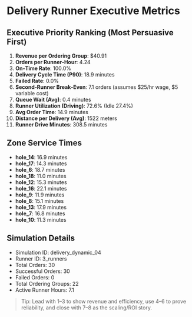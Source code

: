 # Delivery Runner Executive Metrics

## Executive Priority Ranking (Most Persuasive First)
1. **Revenue per Ordering Group**: $40.91
2. **Orders per Runner‑Hour**: 4.24
3. **On‑Time Rate**: 100.0%
4. **Delivery Cycle Time (P90)**: 18.9 minutes
5. **Failed Rate**: 0.0%
6. **Second‑Runner Break‑Even**: 7.1 orders (assumes $25/hr wage, $5 variable cost)
7. **Queue Wait (Avg)**: 0.4 minutes
8. **Runner Utilization (Driving)**: 72.6% (Idle 27.4%)
9. **Avg Order Time**: 14.9 minutes
10. **Distance per Delivery (Avg)**: 1522 meters
11. **Runner Drive Minutes**: 308.5 minutes

## Zone Service Times
- **hole_14**: 16.9 minutes
- **hole_17**: 14.3 minutes
- **hole_6**: 18.7 minutes
- **hole_18**: 11.0 minutes
- **hole_12**: 15.3 minutes
- **hole_16**: 22.1 minutes
- **hole_9**: 11.9 minutes
- **hole_8**: 15.1 minutes
- **hole_13**: 17.9 minutes
- **hole_7**: 16.8 minutes
- **hole_10**: 11.3 minutes


## Simulation Details
- Simulation ID: delivery_dynamic_04
- Runner ID: 3_runners
- Total Orders: 30
- Successful Orders: 30
- Failed Orders: 0
- Total Ordering Groups: 22
- Active Runner Hours: 7.1

> Tip: Lead with 1–3 to show revenue and efficiency, use 4–6 to prove reliability, and close with 7–8 as the scaling/ROI story.

